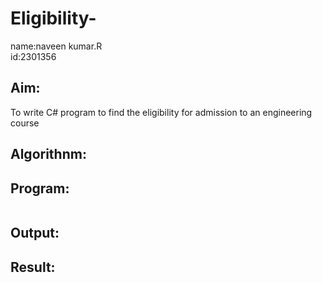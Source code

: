 # Eligibility-
name:naveen kumar.R                 
id:2301356

## Aim:
To write C# program to find the eligibility for admission to an engineering course

## Algorithnm:


## Program:
```Console.WriteLine("Hello");

```



## Output:



## Result:
